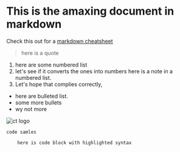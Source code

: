 # This is the amaxing document in markdown 

Check this out for a [markdown cheatsheet](https://github.com/adam-p/markdown-here/wiki/Markdown-Here-Cheatsheet)

> here is a quote 

1. here are some numbered list 
1. let's see if it converts the ones into numbers 
	here is a note in a numbered list. 
1. Let's hope that complies correctly, 

- here are bulleted list. 
- some more bullets 
- wy not more 

![ct logo](https://colette27.github.io/images/halve.png "image")

`code samles`

````Java
	here is code block with highlighted syntax
````

